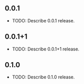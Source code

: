 ## 0.0.1

* TODO: Describe 0.0.1 release.

## 0.0.1+1

* TODO: Describe 0.0.1+1 release.

## 0.1.0

* TODO: Describe 0.1.0 release.
